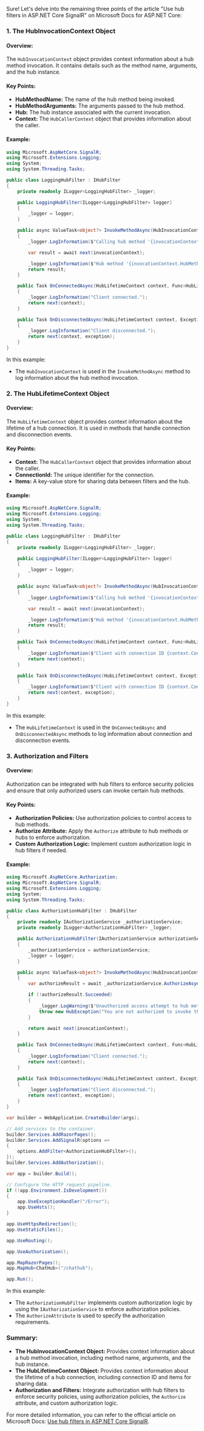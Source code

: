Sure! Let's delve into the remaining three points of the article "Use hub filters in ASP.NET Core SignalR" on Microsoft Docs for ASP.NET Core:

### 1. The HubInvocationContext Object

#### Overview:
The `HubInvocationContext` object provides context information about a hub method invocation. It contains details such as the method name, arguments, and the hub instance.

#### Key Points:
- **HubMethodName:** The name of the hub method being invoked.
- **HubMethodArguments:** The arguments passed to the hub method.
- **Hub:** The hub instance associated with the current invocation.
- **Context:** The `HubCallerContext` object that provides information about the caller.

#### Example:

```csharp name=Filters/LoggingHubFilter.cs
using Microsoft.AspNetCore.SignalR;
using Microsoft.Extensions.Logging;
using System;
using System.Threading.Tasks;

public class LoggingHubFilter : IHubFilter
{
    private readonly ILogger<LoggingHubFilter> _logger;

    public LoggingHubFilter(ILogger<LoggingHubFilter> logger)
    {
        _logger = logger;
    }

    public async ValueTask<object?> InvokeMethodAsync(HubInvocationContext invocationContext, Func<HubInvocationContext, ValueTask<object?>> next)
    {
        _logger.LogInformation($"Calling hub method '{invocationContext.HubMethodName}' with arguments: {string.Join(", ", invocationContext.HubMethodArguments)}");

        var result = await next(invocationContext);

        _logger.LogInformation($"Hub method '{invocationContext.HubMethodName}' completed with result: {result}");
        return result;
    }

    public Task OnConnectedAsync(HubLifetimeContext context, Func<HubLifetimeContext, Task> next)
    {
        _logger.LogInformation("Client connected.");
        return next(context);
    }

    public Task OnDisconnectedAsync(HubLifetimeContext context, Exception? exception, Func<HubLifetimeContext, Exception?, Task> next)
    {
        _logger.LogInformation("Client disconnected.");
        return next(context, exception);
    }
}
```

In this example:
- The `HubInvocationContext` is used in the `InvokeMethodAsync` method to log information about the hub method invocation.

### 2. The HubLifetimeContext Object

#### Overview:
The `HubLifetimeContext` object provides context information about the lifetime of a hub connection. It is used in methods that handle connection and disconnection events.

#### Key Points:
- **Context:** The `HubCallerContext` object that provides information about the caller.
- **ConnectionId:** The unique identifier for the connection.
- **Items:** A key-value store for sharing data between filters and the hub.

#### Example:

```csharp name=Filters/LoggingHubFilter.cs
using Microsoft.AspNetCore.SignalR;
using Microsoft.Extensions.Logging;
using System;
using System.Threading.Tasks;

public class LoggingHubFilter : IHubFilter
{
    private readonly ILogger<LoggingHubFilter> _logger;

    public LoggingHubFilter(ILogger<LoggingHubFilter> logger)
    {
        _logger = logger;
    }

    public async ValueTask<object?> InvokeMethodAsync(HubInvocationContext invocationContext, Func<HubInvocationContext, ValueTask<object?>> next)
    {
        _logger.LogInformation($"Calling hub method '{invocationContext.HubMethodName}' with arguments: {string.Join(", ", invocationContext.HubMethodArguments)}");

        var result = await next(invocationContext);

        _logger.LogInformation($"Hub method '{invocationContext.HubMethodName}' completed with result: {result}");
        return result;
    }

    public Task OnConnectedAsync(HubLifetimeContext context, Func<HubLifetimeContext, Task> next)
    {
        _logger.LogInformation($"Client with connection ID {context.ConnectionId} connected.");
        return next(context);
    }

    public Task OnDisconnectedAsync(HubLifetimeContext context, Exception? exception, Func<HubLifetimeContext, Exception?, Task> next)
    {
        _logger.LogInformation($"Client with connection ID {context.ConnectionId} disconnected.");
        return next(context, exception);
    }
}
```

In this example:
- The `HubLifetimeContext` is used in the `OnConnectedAsync` and `OnDisconnectedAsync` methods to log information about connection and disconnection events.

### 3. Authorization and Filters

#### Overview:
Authorization can be integrated with hub filters to enforce security policies and ensure that only authorized users can invoke certain hub methods.

#### Key Points:
- **Authorization Policies:** Use authorization policies to control access to hub methods.
- **Authorize Attribute:** Apply the `Authorize` attribute to hub methods or hubs to enforce authorization.
- **Custom Authorization Logic:** Implement custom authorization logic in hub filters if needed.

#### Example:

```csharp name=Filters/AuthorizationHubFilter.cs
using Microsoft.AspNetCore.Authorization;
using Microsoft.AspNetCore.SignalR;
using Microsoft.Extensions.Logging;
using System;
using System.Threading.Tasks;

public class AuthorizationHubFilter : IHubFilter
{
    private readonly IAuthorizationService _authorizationService;
    private readonly ILogger<AuthorizationHubFilter> _logger;

    public AuthorizationHubFilter(IAuthorizationService authorizationService, ILogger<AuthorizationHubFilter> logger)
    {
        _authorizationService = authorizationService;
        _logger = logger;
    }

    public async ValueTask<object?> InvokeMethodAsync(HubInvocationContext invocationContext, Func<HubInvocationContext, ValueTask<object?>> next)
    {
        var authorizeResult = await _authorizationService.AuthorizeAsync(invocationContext.Context.User, null, new[] { new AuthorizeAttribute() });

        if (!authorizeResult.Succeeded)
        {
            _logger.LogWarning($"Unauthorized access attempt to hub method '{invocationContext.HubMethodName}'");
            throw new HubException("You are not authorized to invoke this method.");
        }

        return await next(invocationContext);
    }

    public Task OnConnectedAsync(HubLifetimeContext context, Func<HubLifetimeContext, Task> next)
    {
        _logger.LogInformation("Client connected.");
        return next(context);
    }

    public Task OnDisconnectedAsync(HubLifetimeContext context, Exception? exception, Func<HubLifetimeContext, Exception?, Task> next)
    {
        _logger.LogInformation("Client disconnected.");
        return next(context, exception);
    }
}
```

```csharp name=Program.cs
var builder = WebApplication.CreateBuilder(args);

// Add services to the container.
builder.Services.AddRazorPages();
builder.Services.AddSignalR(options =>
{
    options.AddFilter<AuthorizationHubFilter>();
});
builder.Services.AddAuthorization();

var app = builder.Build();

// Configure the HTTP request pipeline.
if (!app.Environment.IsDevelopment())
{
    app.UseExceptionHandler("/Error");
    app.UseHsts();
}

app.UseHttpsRedirection();
app.UseStaticFiles();

app.UseRouting();

app.UseAuthorization();

app.MapRazorPages();
app.MapHub<ChatHub>("/chathub");

app.Run();
```

In this example:
- The `AuthorizationHubFilter` implements custom authorization logic by using the `IAuthorizationService` to enforce authorization policies.
- The `AuthorizeAttribute` is used to specify the authorization requirements.

### Summary:

- **The HubInvocationContext Object:** Provides context information about a hub method invocation, including method name, arguments, and the hub instance.
- **The HubLifetimeContext Object:** Provides context information about the lifetime of a hub connection, including connection ID and items for sharing data.
- **Authorization and Filters:** Integrate authorization with hub filters to enforce security policies, using authorization policies, the `Authorize` attribute, and custom authorization logic.

For more detailed information, you can refer to the official article on Microsoft Docs: [Use hub filters in ASP.NET Core SignalR](https://docs.microsoft.com/en-us/aspnet/core/signalr/hub-filters).